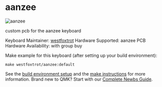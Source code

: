 # aanzee

![aanzee]()

custom pcb for the aanzee keyboard

Keyboard Maintainer: [westfoxtrot](https://github.com/westfoxtrot)
Hardware Supported: aanzee PCB
Hardware Availability: with group buy

Make example for this keyboard (after setting up your build environment):

    make westfoxtrot/aanzee:default

See the [build environment setup](https://docs.qmk.fm/#/getting_started_build_tools) and the [make instructions](https://docs.qmk.fm/#/getting_started_make_guide) for more information. Brand new to QMK? Start with our [Complete Newbs Guide](https://docs.qmk.fm/#/newbs).
